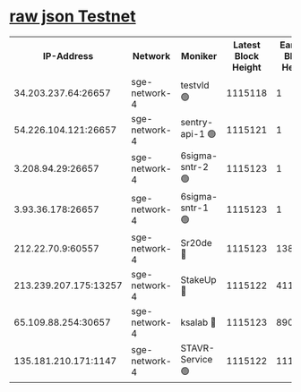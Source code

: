 
[raw json Testnet](https://rpc-check.sget.stavr.tech/sget/rpc-sget-result.json)
=


<table><tr><th>IP-Address</th><th>Network</th><th>Moniker</th><th>Latest Block Height</th><th>Earliest Block Height</th><th>Catching Up</th><th>Tx Index</th><th>Voting Power</th><th>Scan Time</th></tr><tr><td>34.203.237.64:26657</td><td>sge-network-4</td><td>testvld 🟢</td><td>1115118</td><td>1</td><td>False</td><td>on</td><td>0</td><td>2024-01-15T13:48:41.809500225UTC</td></tr><tr><td>54.226.104.121:26657</td><td>sge-network-4</td><td>sentry-api-1 🟢</td><td>1115121</td><td>1</td><td>False</td><td>on</td><td>0</td><td>2024-01-15T13:48:56.794614002UTC</td></tr><tr><td>3.208.94.29:26657</td><td>sge-network-4</td><td>6sigma-sntr-2 🟢</td><td>1115123</td><td>1</td><td>False</td><td>on</td><td>0</td><td>2024-01-15T13:49:06.146780247UTC</td></tr><tr><td>3.93.36.178:26657</td><td>sge-network-4</td><td>6sigma-sntr-1 🟢</td><td>1115123</td><td>1</td><td>False</td><td>on</td><td>0</td><td>2024-01-15T13:49:08.831343214UTC</td></tr><tr><td>212.22.70.9:60557</td><td>sge-network-4</td><td>Sr20de 🔴</td><td>1115123</td><td>138001</td><td>False</td><td>on</td><td>104</td><td>2024-01-15T13:49:11.680123233UTC</td></tr><tr><td>213.239.207.175:13257</td><td>sge-network-4</td><td>StakeUp 🔴</td><td>1115122</td><td>411001</td><td>False</td><td>off</td><td>100</td><td>2024-01-15T13:49:05.190126399UTC</td></tr><tr><td>65.109.88.254:30657</td><td>sge-network-4</td><td>ksalab 🔴</td><td>1115123</td><td>890001</td><td>False</td><td>off</td><td>938</td><td>2024-01-15T13:49:09.140575614UTC</td></tr><tr><td>135.181.210.171:1147</td><td>sge-network-4</td><td>STAVR-Service 🟢</td><td>1115122</td><td>1112001</td><td>False</td><td>on</td><td>0</td><td>2024-01-15T13:49:05.524051126UTC</td></tr></table>
